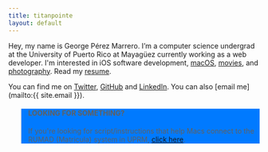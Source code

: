```yaml
---
title: titanpointe
layout: default
---
```


Hey, my name is George P&eacute;rez Marrero. I’m a computer science undergrad at the University of Puerto Rico at Mayag&uuml;ez currently working as a web developer. I'm interested in iOS software development, [macOS](https://www.apple.com/macos/), [movies](https://letterboxd.com/georgeperez/), and [photography](https://instagram.com/georgeperez/). Read my [resume](/resume.pdf).

You can find me on [Twitter](https://twitter.com/georgeperez/), [GitHub](https://github.com/georgeperez/) and [LinkedIn](https://www.linkedin.com/in/georgeperezmarrero/). You can also [email me](mailto:{{ site.email }}).

<blockquote style="background-color: rgb(0, 122, 255);">
  <h4>LOOKING FOR SOMETHING?</h4>
  If you're looking for script/instructions that help Macs connect to the RUMAD (Matricula) system in UPRM, <a href="/matricula/">click here</a>.
</blockquote>

